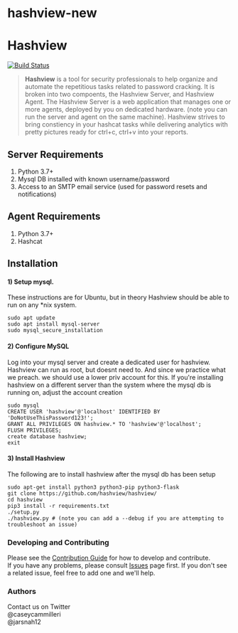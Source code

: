 # hashview-new

# Hashview
[![Build Status](https://travis-ci.org/hashview/hashview.svg?branch=master)](https://travis-ci.org/hashview/hashview)

>**Hashview** is a tool for security professionals to help organize and automate the repetitious tasks related to password cracking. It is broken into two compoents, the Hashview Server, and Hashview Agent. The Hashview Server is a web application that manages one or more agents, deployed by you on dedicated hardware. (note you can run the server and agent on the same machine). Hashview strives to bring constiency in your hashcat tasks while delivering analytics with pretty pictures ready for ctrl+c, ctrl+v into your reports.

## Server Requirements

1. Python 3.7+ 
2. Mysql DB installed with known username/password   
3. Access to an SMTP email service (used for password resets and notifications)

## Agent Requirements

1. Python 3.7+
2. Hashcat

## Installation

#### 1) Setup mysql. 
These instructions are for Ubuntu, but in theory Hashview should be able to run on any *nix system.

```
sudo apt update
sudo apt install mysql-server
sudo mysql_secure_installation
```

#### 2) Configure MySQL
Log into your mysql server and create a dedicated user for hashview. Hashview can run as root, but doesnt need to. And since we practice what we preach. we should use a lower priv account for this. If you're installing hashview on a different server than the system where the mysql db is running on, adjust the account creation 
```
sudo mysql
CREATE USER 'hashview'@'localhost' IDENTIFIED BY 'DoNotUseThisPassword123!';
GRANT ALL PRIVILEGES ON hashview.* TO 'hashview'@'localhost';
FLUSH PRIVILEGES;
create database hashview;
exit
```


#### 3) Install Hashview
The following are to install hashview after the mysql db has been setup
```
sudo apt-get install python3 python3-pip python3-flask
git clone https://github.com/hashview/hashview/
cd hashview
pip3 install -r requirements.txt
./setup.py
./hashview.py # (note you can add a --debug if you are attempting to troubleshoot an issue)
```



### Developing and Contributing

Please see the [Contribution Guide](https://github.com/hashview/hashview/wiki/Contributing) for how to develop and contribute.  
If you have any problems, please consult [Issues](https://github.com/hashview/hashview/issues) page first. If you don't see a related issue, feel free to add one and we'll help.

### Authors

Contact us on Twitter  
@caseycammilleri  
@jarsnah12

